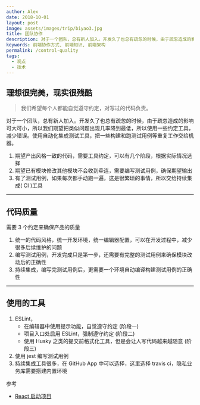 ```yaml
---
author: Alex
date: 2018-10-01
layout: post
image: assets/images/trip/biyao3.jpg
title: 团队协作
description: 对于一个团队，总有新人加入。开发久了也总有疏忽的时候，由于疏忽造成的影响可大可小，所以我们期望把类似问题出现几率降到最低，所以使用一些约定工具，减少错误。使用自动化集成测试工具，把一些构建和跑测试用例等重复工作交给机器。
keywords: 前端协作方式, 前端知识, 前端架构
permalink: /control-quality
tags: 
  - 观点
  - 技术
---
```


## 理想很完美，现实很残酷

> 我们希望每个人都能自觉遵守约定，对写过的代码负责。

对于一个团队，总有新人加入。开发久了也总有疏忽的时候，由于疏忽造成的影响可大可小，所以我们期望把类似问题出现几率降到最低，所以使用一些约定工具，减少错误。使用自动化集成测试工具，把一些构建和跑测试用例等重复工作交给机器。

1. 期望产出风格一致的代码，需要工具约定，可以有几个阶段，根据实际情况选择
2. 期望已有模块修改其他模块不会收到牵连，需要编写测试用例，确保期望输出
3. 有了测试用例，如果每次都手动跑一遍，这是很繁琐的事情，所以交给持续集成( CI )工具

-----------

## 代码质量

需要 3 个约定来确保产品的质量

1. 统一的代码风格，统一开发环境，统一编辑器配置，可以在开发过程中，减少很多后续维护的问题
2. 编写测试用例，开发完成只是第一步，还需要有完整的测试用例来确保模块改动后的正确性
3. 持续集成，编写完测试用例后，更需要一个环境自动编译构建测试用例的正确性

-----------

## 使用的工具

1. ESLint，
   - 在编辑器中使用提示功能，自觉遵守约定 (阶段一)
   - 项目入口处启用 ESLint，强制遵守约定 (阶段二)
   - 使用 Husky 之类的提交前格式化工具，但是会让人写代码越来越随意 (阶段三)
2. 使用 jest 编写测试用例
3. 持续集成工具很多，在 GitHub App 中可以选择，这里选择 travis ci，隐私业务库需要搭建内置环境

参考

- [React 启动项目](https://github.com/SANGET/react-app-seed.git)
